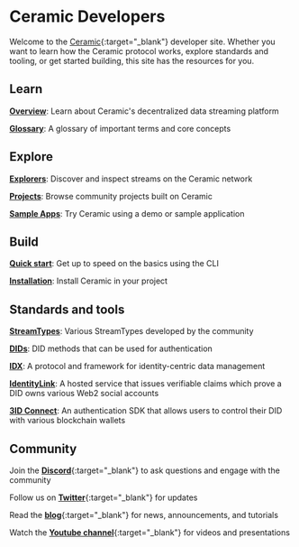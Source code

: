 # Ceramic Developers

Welcome to the [Ceramic](https://ceramic.network){:target="_blank"} developer site. Whether you want to learn how the Ceramic protocol works, explore standards and tooling, or get started building, this site has the resources for you.

## **Learn**

[**Overview**](./overview.md): Learn about Ceramic's decentralized data streaming platform

[**Glossary**](./glossary.md): A glossary of important terms and core concepts

## **Explore**

[**Explorers**](../explore/explorers.md): Discover and inspect streams on the Ceramic network

[**Projects**](../explore/projects.md): Browse community projects built on Ceramic

[**Sample Apps**](../explore/sample-apps.md): Try Ceramic using a demo or sample application

## **Build**

[**Quick start**](../build/quick-start.md): Get up to speed on the basics using the CLI

[**Installation**](../build/installation.md): Install Ceramic in your project

## **Standards and tools**

[**StreamTypes**](../streamtypes/overview.md): Various StreamTypes developed by the community

[**DIDs**](../authentication/dids/3id.md): DID methods that can be used for authentication

[**IDX**](../tools/identity/idx.md): A protocol and framework for identity-centric data management

[**IdentityLink**](../tools/identity/identitylink.md): A hosted service that issues verifiable claims which prove a DID owns various Web2 social accounts

[**3ID Connect**](../authentication/wallets/3id-connect.md): An authentication SDK that allows users to control their DID with various blockchain wallets


## **Community**

Join the [**Discord**](https://chat.ceramic.network){:target="_blank"} to ask questions and engage with the community

Follow us on [**Twitter**](https://twitter.com/ceramicnetwork){:target="_blank"} for updates

Read the [**blog**](https://blog.ceramic.network){:target="_blank"} for news, announcements, and tutorials

Watch the [**Youtube channel**](https://www.youtube.com/channel/UCgCLq5dx7sX-yUrrEbtYqVw){:target="_blank"} for videos and presentations

</br>
</br>
</br>
